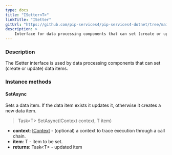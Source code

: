 ```yaml
---
type: docs
title: "ISetter<T>"
linkTitle: "ISetter"
gitUrl: "https://github.com/pip-services4/pip-services4-dotnet/tree/main/pip-services4-persistence-dotnet"
description: >
    Interface for data processing components that can set (create or update) data items.
---
```


### Description

The ISetter interface is used by data processing components that can set (create or update) data items.

### Instance methods

#### SetAsync
Sets a data item. If the data item exists it updates it, otherwise it creates a new data item.

> Task\<T\> SetAsync(IContext context, T item)

- **context**: [IContext](../../../components/context/icontext) - (optional) a context to trace execution through a call chain.
- **item**: T - item to be set.
- **returns**: Task\<T\> - updated item


